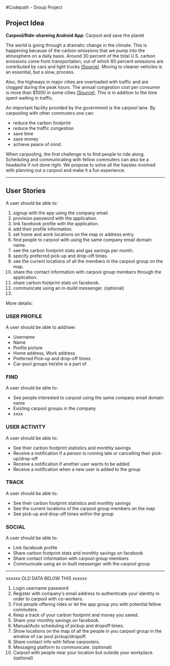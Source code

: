#Codepath - Group Project

## Project Idea
**Carpool/Ride-shareing Android App**: Carpool and save the planet

The world is going through a dramatic change in the climate. This is happening because of the carbon emissions that we pump into the atmosphere on a daily basis. Around 30 percent of the total U.S. carbon emissions come from transportation, out of which 60 percent emissions are contributed by cars and light trucks [(Source)](http://www.ucsusa.org/clean_vehicles/why-clean-cars/global-warming/). Moving to cleaner vehicles is an essential, but a slow, process.

Also, the highways in major cities are overloaded with traffic and are clogged during the peak hours. The annual congestion cost per consumer is more than $1000 in some cities [(Source)](http://traffic.findthebest.com). This is in addition to the time spent waiting in traffic.

An important facility provided by the government is the carpool lane. By carpooling with other commuters one can:
- reduce the carbon footprint
- reduce the traffic congestion
- save time 
- save money
- achieve peace of mind.

When carpooling, the first challenge is to find people to ride along. Scheduling and communicating with fellow commuters can also be a headache if not done right. We propose to solve all the hassles involved with planning out a carpool and make it a fun experience.

-------------------------

## User Stories

A user should be able to:

1.  signup with the app using the company email.
2.  provision password with the application.
3.  link facebook profile with the application.
4.  add their profile information.
4.  set home and work locations on the map or address entry.
5.  find people to carpool with using the same company email domain name.
6.  see the carbon footprint stats and gas savings per month.
7.  specify preferred pick-up and drop-off times.
8.  see the current locations of all the members in the carpool group on the map.
9.  share the contact information with carpool group members through the application.
10. share carbon footprint stats on facebook.
11. communicate using an in-build messenger. (optional)
12. 

More details:

### USER PROFILE
A user should be able to add/see:
 - Username
 - Name
 - Profile picture
 - Home address, Work address
 - Preferred Pick-up and drop-off times
 - Car-pool groups he/she is a part of

### FIND
A user should be able to:
 - See people interested to carpool using the same company email domain name
 - Existing carpool groups in the company
 - xxxx

### USER ACTIVITY
A user should be able to:
 - See their carbon footprint statistics and monthly savings
 - Receive a notification if a person is running late or cancelling their pick-up/drop-off
 - Receive a notification if another user wants to be added
 - Receive a notification when a new user is added to the group

### TRACK
A user should be able to:
 - See their carbon footprint statistics and monthly savings
 - See the current locations of the carpool group members on the map
 - See pick-up and drop-off times within the group

### SOCIAL
A user should be able to:
 - Link facebook profile
 - Share carbon footprint stats and monthly savings on facebook
 - Share contact information with carpool group members
 - Communicate using an in-built messenger with the carpool group


-------------------------

xxxxxx OLD DATA BELOW THIS xxxxxx

1. Login username password
2. Register with company's email address to authenticate your identity in order to carpool with co-workers.
3. Find people offering rides or let the app group you with potential fellow commuters.
4. Keep a track of your carbon footprint and money you saved.
5. Share your monthly savings on facebook.
6. Manual/Auto scheduling of pickup and dropoff times.
7. Show locations on the map of all the people in you carpool group in the window of car pool pickup/dropoff.
8. Share contact info with fellow carpoolers.
9. Messaging platform to communicate. (optional)
10. Carpool with people near your location but outside your workplace. (optional)

